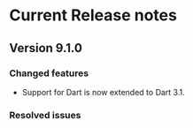 # Current Release notes

## Version 9.1.0

### Changed features

* Support for Dart is now extended to Dart 3.1.

### Resolved issues
